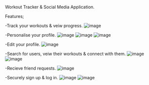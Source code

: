 Workout Tracker & Social Media Application.

Features;

-Track your workouts & veiw progress.
![image](https://github.com/user-attachments/assets/59818a93-b4cd-4315-847c-8d8302547988)

-Personalise your profile.
![image](https://github.com/user-attachments/assets/fe944f69-5e6a-437b-bae4-23a561a403d0)
![image](https://github.com/user-attachments/assets/a43e1cb2-9a9a-4560-be7b-f9ae099c5e69)
![image](https://github.com/user-attachments/assets/6c1080e6-be69-45cc-b811-77970cb8eda7)

-Edit your profile.
![image](https://github.com/user-attachments/assets/c04a7f47-f118-45e5-af3c-aa5ddfc5dd56)

-Search for users, veiw their workouts & connect with them.
![image](https://github.com/user-attachments/assets/f33fb42d-3249-4100-8f34-95802227b886)
![image](https://github.com/user-attachments/assets/d660e7fb-6ca0-4e94-8f8b-f894008aec48)

-Recieve friend requests.
![image](https://github.com/user-attachments/assets/f1e49282-921b-4881-b83f-c43233d059a7)

-Securely sign up & log in.
![image](https://github.com/user-attachments/assets/8fa4542a-cad6-40d8-8128-de03ce76891d)
![image](https://github.com/user-attachments/assets/406adc0d-d136-45c1-bc1b-aefa7397896f)




